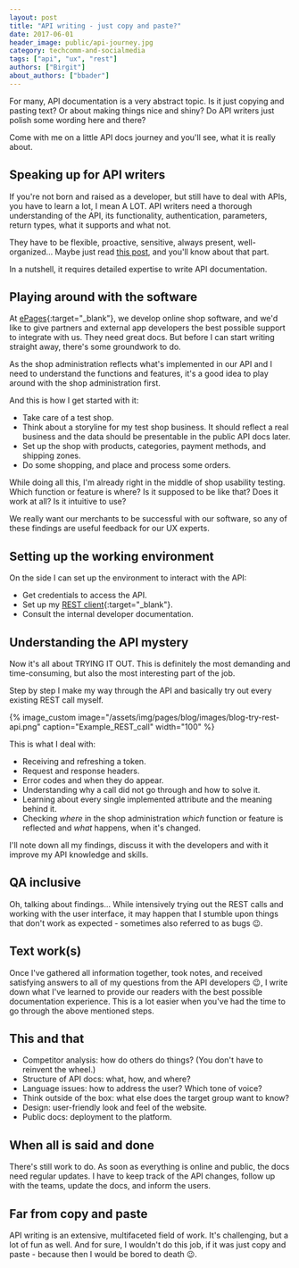 ```yaml
---
layout: post
title: "API writing - just copy and paste?"
date: 2017-06-01
header_image: public/api-journey.jpg
category: techcomm-and-socialmedia
tags: ["api", "ux", "rest"]
authors: ["Birgit"]
about_authors: ["bbader"]
---
```


For many, API documentation is a very abstract topic.
Is it just copying and pasting text?
Or about making things nice and shiny?
Do API writers just polish some wording here and there?

Come with me on a little API docs journey and you'll see, what it is really about.

## Speaking up for API writers

If you're not born and raised as a developer, but still have to deal with APIs, you have to learn a lot, I mean A LOT.
API writers need a thorough understanding of the API, its functionality, authentication, parameters, return types, what it supports and what not.

They have to be flexible, proactive, sensitive, always present, well-organized...
Maybe just read [this post](/blog/methods-and-tools/what-its-like-to-be-an-agile-technical-writer/), and you'll know about that part.

In a nutshell, it requires detailed expertise to write API documentation.

## Playing around with the software

At [ePages](https://www.epages.com/en/){:target="_blank"}, we develop online shop software, and we'd like to give partners and external app developers the best possible support to integrate with us.
They need great docs.
But before I can start writing straight away, there's some groundwork to do.

As the shop administration reflects what's implemented in our API and I need to understand the functions and features, it's a good idea to play around with the shop administration first.

And this is how I get started with it:

* Take care of a test shop.
* Think about a storyline for my test shop business.
It should reflect a real business and the data should be presentable in the public API docs later.
* Set up the shop with products, categories, payment methods, and shipping zones.
* Do some shopping, and place and process some orders.

While doing all this, I'm already right in the middle of shop usability testing.
Which function or feature is where?
Is it supposed to be like that?
Does it work at all?
Is it intuitive to use?

We really want our merchants to be successful with our software, so any of these findings are useful feedback for our UX experts.

## Setting up the working environment

On the side I can set up the environment to interact with the API:

* Get credentials to access the API.
* Set up my [REST client](https://paw.cloud/){:target="_blank"}.
* Consult the internal developer documentation.

## Understanding the API mystery

Now it's all about TRYING IT OUT.
This is definitely the most demanding and time-consuming, but also the most interesting part of the job.

Step by step I make my way through the API and basically try out every existing REST call myself.

{% image_custom image="/assets/img/pages/blog/images/blog-try-rest-api.png" caption="Example_REST_call" width="100" %}

This is what I deal with:

* Receiving and refreshing a token.
* Request and response headers.
* Error codes and when they do appear.
* Understanding why a call did not go through and how to solve it.
* Learning about every single implemented attribute and the meaning behind it.
* Checking *where* in the shop administration *which* function or feature is reflected and *what* happens, when it's changed.

I'll note down all my findings, discuss it with the developers and with it improve my API knowledge and skills.

## QA inclusive

Oh, talking about findings...
While intensively trying out the REST calls and working with the user interface, it may happen that I stumble upon things that don't work as expected - sometimes also referred to as bugs 😉.

## Text work(s)

Once I've gathered all information together, took notes, and received satisfying answers to all of my questions from the API developers 😉, I write down what I've learned to provide our readers with the best possible documentation experience.
This is a lot easier when you've had the time to go through the above mentioned steps.

## This and that

* Competitor analysis: how do others do things?
(You don't have to reinvent the wheel.)
* Structure of API docs: what, how, and where?
* Language issues: how to address the user?
Which tone of voice?
* Think outside of the box: what else does the target group want to know?
* Design: user-friendly look and feel of the website.
* Public docs: deployment to the platform.

## When all is said and done

There's still work to do.
As soon as everything is online and public, the docs need regular updates.
I have to keep track of the API changes, follow up with the teams, update the docs, and inform the users.

## Far from copy and paste

API writing is an extensive, multifaceted field of work.
It's challenging, but a lot of fun as well.
And for sure, I wouldn't do this job, if it was just copy and paste - because then I would be bored to death 😉.
